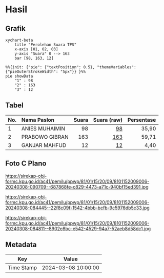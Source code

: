 # Hasil

## Grafik

```mermaid
xychart-beta
    title "Perolehan Suara TPS"
    x-axis [01, 02, 03]
    y-axis "Suara" 0 --> 163
    bar [98, 163, 12]
```

```mermaid
%%{init: {"pie": {"textPosition": 0.5}, "themeVariables": {"pieOuterStrokeWidth": "5px"}} }%%
pie showData
    "1" : 98
    "2" : 163
    "3" : 12
```

## Tabel

| No. | Nama Paslon    | Suara | Suara (raw) | Persentase |
|:--- |:-------------- | -----:| -----------:| ----------:|
| 1   | ANIES MUHAIMIN | 98    | [98][p-1]   | 35,90      |
| 2   | PRABOWO GIBRAN | 163   | [163][p-2]  | 59,71      |
| 3   | GANJAR MAHFUD  | 12    | [12][p-3]   | 4,40       |


[p-1]: https://github.com/gigit-pemilu/pemilu-2024-81-maluku/blob/main/pilpres/hitung-suara/sub/81-maluku/sub/01-maluku-tengah/sub/15-leihitu/sub/2009-seith/sub/006-tps/sub/paslon-1.txt
[p-2]: https://github.com/gigit-pemilu/pemilu-2024-81-maluku/blob/main/pilpres/hitung-suara/sub/81-maluku/sub/01-maluku-tengah/sub/15-leihitu/sub/2009-seith/sub/006-tps/sub/paslon-2.txt
[p-3]: https://github.com/gigit-pemilu/pemilu-2024-81-maluku/blob/main/pilpres/hitung-suara/sub/81-maluku/sub/01-maluku-tengah/sub/15-leihitu/sub/2009-seith/sub/006-tps/sub/paslon-3.txt

## Foto C Plano

https://sirekap-obj-formc.kpu.go.id/ac41/pemilu/ppwp/81/01/15/20/09/8101152009006-20240308-090709--687868fe-c829-4473-a71c-940bf15ed391.jpg

https://sirekap-obj-formc.kpu.go.id/ac41/pemilu/ppwp/81/01/15/20/09/8101152009006-20240308-084445--22f8c09f-1542-4bbb-bcfb-9c5976db5c33.jpg

https://sirekap-obj-formc.kpu.go.id/ac41/pemilu/ppwp/81/01/15/20/09/8101152009006-20240308-084811--8902e8bc-e542-4529-94a7-52aeb8d58dc1.jpg


## Metadata

| Key        | Value               |
| ---------- | ------------------- |
| Time Stamp | 2024-03-08 10:00:00 |



